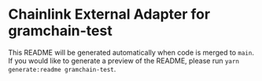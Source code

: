 # Chainlink External Adapter for gramchain-test

This README will be generated automatically when code is merged to `main`. If you would like to generate a preview of the README, please run `yarn generate:readme gramchain-test`.
